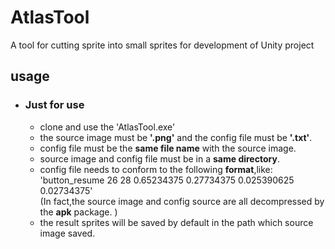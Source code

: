 # AtlasTool
A tool for cutting sprite into small sprites for development of Unity project 
## usage
* ### Just for use  
    *  clone and use the 'AtlasTool.exe'
    *  the source image must be **'.png'** and the config file must be **'.txt'**.
    *  config file must be the **same file name** with the source image.
    *  source image and config file must be in a **same directory**.
    *  config file needs to conform to the following **format**,like:  
    'button_resume 26 28 0.65234375 0.27734375 0.025390625 0.02734375'  
    (In fact,the source image and config source are all decompressed by the **apk** package. )  
    *  the result sprites will be saved by default in the path which source image saved.
    
